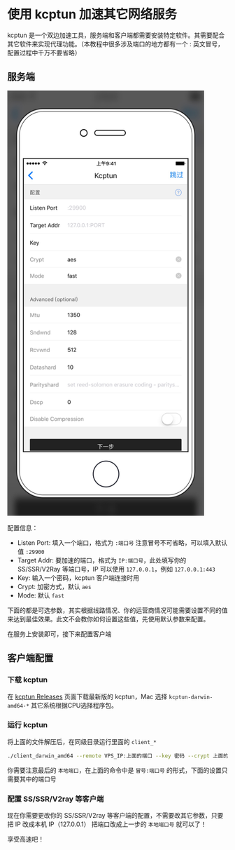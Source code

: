 # 使用 kcptun 加速其它网络服务

kcptun 是一个双边加速工具，服务端和客户端都需要安装特定软件。其需要配合其它软件来实现代理功能。（本教程中很多涉及端口的地方都有一个 : 英文冒号，配置过程中千万不要省略）


## 服务端

<img src="./images/kcptun.jpeg" width="450" />


配置信息：
* Listen Port: 填入一个端口，格式为 `:端口号` 注意冒号不可省略，可以填入默认值 `:29900`
* Target Addr: 要加速的端口，格式为 `IP:端口号`，此处填写你的 SS/SSR/V2Ray 等端口号，IP 可以使用 `127.0.0.1`，例如 `127.0.0.1:443`
* Key: 输入一个密码，kcptun 客户端连接时用
* Crypt: 加密方式，默认 `aes`
* Mode: 默认 `fast`

下面的都是可选参数，其实根据线路情况、你的运营商情况可能需要设置不同的值来达到最佳效果。此文不会教你如何设置这些值，先使用默认参数来配置。

在服务上安装即可，接下来配置客户端

## 客户端配置

### 下载 kcptun

在 [kcptun Releases](https://github.com/xtaci/kcptun/releases) 页面下载最新版的 kcptun，Mac 选择 `kcptun-darwin-amd64-*` 其它系统根据CPU选择程序包。


### 运行 kcptun

将上面的文件解压后，在同级目录运行里面的 `client_*`

```bash
./client_darwin_amd64 --remote VPS_IP:上面的端口 --key 密码 --crypt 上面的加密 --mode 上面的Mode -l :一个本地端口
```

你需要注意最后的 `本地端口`，在上面的命令中是 `冒号:端口号` 的形式，下面的设置只需要其中的端口号

### 配置 SS/SSR/V2ray 等客户端

现在你需要更改你的 SS/SSR/V2ray 等客户端的配置，不需要改其它参数，只要把 IP 改成本机 IP（127.0.0.1） 把端口改成上一步的 `本地端口号` 就可以了！


享受高速吧！

